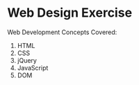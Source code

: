 # Web Design Exercise

Web Development Concepts Covered:
1. HTML
2. CSS
3. jQuery
4. JavaScript
5. DOM

